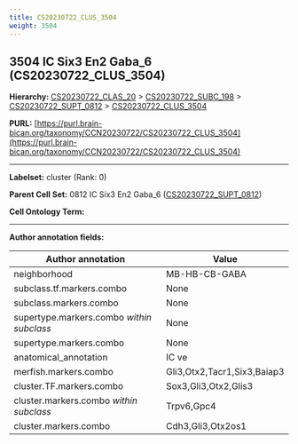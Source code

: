 ```yaml
---
title: CS20230722_CLUS_3504
weight: 3504
---
```

## 3504 IC Six3 En2 Gaba_6 (CS20230722_CLUS_3504)
<b>Hierarchy: </b>
[CS20230722_CLAS_20](../CS20230722_CLAS_20) >
[CS20230722_SUBC_198](../CS20230722_SUBC_198) >
[CS20230722_SUPT_0812](../CS20230722_SUPT_0812) >
[CS20230722_CLUS_3504](../CS20230722_CLUS_3504)

**PURL:** [https://purl.brain-bican.org/taxonomy/CCN20230722/CS20230722_CLUS_3504](https://purl.brain-bican.org/taxonomy/CCN20230722/CS20230722_CLUS_3504)

---


**Labelset:** cluster (Rank: 0)

**Parent Cell Set:** 0812 IC Six3 En2 Gaba_6 ([CS20230722_SUPT_0812](../CS20230722_SUPT_0812))



**Cell Ontology Term:** 

[MARKER GENES.]: #


---

[TRANSFERRED ANNOTATIONS.]: #


[AUTHOR ANNOTATION FIELDS.]: #


**Author annotation fields:**

| Author annotation | Value |
|-------------------|-------|
|neighborhood|MB-HB-CB-GABA|
|subclass.tf.markers.combo|None|
|subclass.markers.combo|None|
|supertype.markers.combo _within subclass_|None|
|supertype.markers.combo|None|
|anatomical_annotation|IC ve|
|merfish.markers.combo|Gli3,Otx2,Tacr1,Six3,Baiap3|
|cluster.TF.markers.combo|Sox3,Gli3,Otx2,Glis3|
|cluster.markers.combo _within subclass_|Trpv6,Gpc4|
|cluster.markers.combo|Cdh3,Gli3,Otx2os1|
